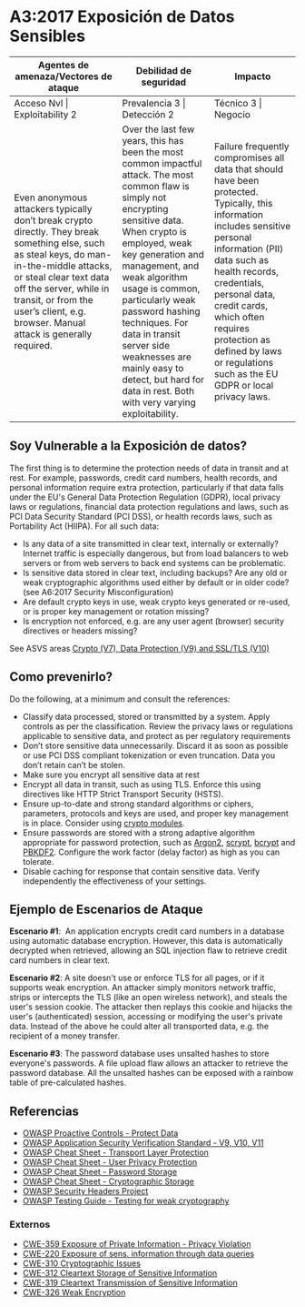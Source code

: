 # A3:2017 Exposición de Datos Sensibles

| Agentes de amenaza/Vectores de ataque | Debilidad de seguridad           | Impacto               |
| -- | -- | -- |
| Acceso Nvl \| Exploitability 2 | Prevalencia 3 \| Detección 2 | Técnico 3 \| Negocio |
| Even anonymous attackers typically don’t break crypto directly. They break something else, such as steal keys, do man-in-the-middle attacks, or steal clear text data off the server, while in transit, or from the user’s client, e.g. browser. Manual attack is generally required. | Over the last few years, this has been the most common impactful attack. The most common flaw is simply not encrypting sensitive data. When crypto is employed, weak key generation and management, and weak algorithm usage is common, particularly weak password hashing techniques. For data in transit server side weaknesses are mainly easy to detect, but hard for data in rest. Both with very varying exploitability. | Failure frequently compromises all data that should have been protected. Typically, this information includes sensitive personal information (PII) data such as health records, credentials, personal data, credit cards, which often requires protection as defined by laws or regulations such as the EU GDPR or local privacy laws. |

## Soy Vulnerable a la Exposición de datos?

The first thing is to determine the protection needs of data in transit and at rest. For example, passwords, credit card numbers, health records, and personal information require extra protection, particularly if that data falls under the EU's General Data Protection Regulation (GDPR), local privacy laws or regulations, financial data protection regulations and laws, such as PCI Data Security Standard (PCI DSS), or health records laws, such as Portability Act (HIIPA). For all such data:

* Is any data of a site transmitted in clear text, internally or externally? Internet traffic is especially dangerous, but from load balancers to web servers or from web servers to back end systems can be problematic.
* Is sensitive data stored in clear text, including backups?
Are any old or weak cryptographic algorithms used either by default or in older code? (see A6:2017 Security Misconfiguration)
* Are default crypto keys in use, weak crypto keys generated or re-used, or is proper key management or rotation missing?
* Is encryption not enforced, e.g. are any user agent (browser) security directives or headers missing?

See ASVS areas [Crypto (V7), Data Protection (V9) and SSL/TLS (V10)](https://www.owasp.org/index.php/ASVS)

## Como prevenirlo?

Do the following, at a minimum and consult the references:

* Classify data processed, stored or transmitted by a system. Apply controls as per the classification.
Review the privacy laws or regulations applicable to sensitive data, and protect as per regulatory requirements
* Don’t store sensitive data unnecessarily. Discard it as soon as possible or use PCI DSS compliant tokenization or even truncation. Data you don’t retain can’t be stolen.
* Make sure you encrypt all sensitive data at rest 
* Encrypt all data in transit, such as using TLS. Enforce this using directives like HTTP Strict Transport Security (HSTS).
* Ensure up-to-date and strong standard algorithms or ciphers, parameters, protocols and keys are used, and proper key management is in place. Consider using [crypto modules](http://csrc.nist.gov/groups/STM/cmvp/documents/140-1/140val-all.htm).
* Ensure passwords are stored with a strong adaptive algorithm appropriate for password protection, such as [Argon2](https://www.cryptolux.org/index.php/Argon2), [scrypt](http://en.wikipedia.org/wiki/Scrypt), [bcrypt](http://en.wikipedia.org/wiki/Bcrypt) and [PBKDF2](http://en.wikipedia.org/wiki/PBKDF2). Configure the work factor (delay factor) as high as you can tolerate.
* Disable caching for response that contain sensitive data.
Verify independently the effectiveness of your settings.

## Ejemplo de Escenarios de Ataque

**Escenario #1**:  An application encrypts credit card numbers in a database using automatic database encryption. However, this data is automatically decrypted when retrieved, allowing an SQL injection flaw to retrieve credit card numbers in clear text. 

**Escenario #2**: A site doesn't use or enforce TLS for all pages, or if it supports weak encryption. An attacker simply monitors network traffic, strips or intercepts the TLS (like an open wireless network), and steals the user's session cookie. The attacker then replays this cookie and hijacks the user's (authenticated) session, accessing or modifying the user's private data. Instead of the above he could alter all transported data, e.g. the recipient of a money transfer.

**Escenario #3**: The password database uses unsalted hashes to store everyone's passwords. A file upload flaw allows an attacker to retrieve the password database. All the unsalted hashes can be exposed with a rainbow table of pre-calculated hashes.

## Referencias


* [OWASP Proactive Controls - Protect Data](https://www.owasp.org/index.php/OWASP_Proactive_Controls#7:_Protect_Data)
* [OWASP Application Security Verification Standard - V9, V10, V11](https://www.owasp.org/index.php/Category:OWASP_Application_Security_Verification_Standard_Project)
* [OWASP Cheat Sheet - Transport Layer Protection](https://www.owasp.org/index.php/Transport_Layer_Protection_Cheat_Sheet)
* [OWASP Cheat Sheet - User Privacy Protection](https://www.owasp.org/index.php/User_Privacy_Protection_Cheat_Sheet)
* [OWASP Cheat Sheet - Password Storage](https://www.owasp.org/index.php/Password_Storage_Cheat_Sheet)
* [OWASP Cheat Sheet - Cryptographic Storage](https://www.owasp.org/index.php/Cryptographic_Storage_Cheat_Sheet)
* [OWASP Security Headers Project](https://www.owasp.org/index.php/OWASP_Secure_Headers_Project)
* [OWASP Testing Guide - Testing for weak cryptography](https://www.owasp.org/index.php/Testing_for_weak_Cryptography)

### Externos

* [CWE-359 Exposure of Private Information - Privacy Violation](https://cwe.mitre.org/data/definitions/359.html)
* [CWE-220 Exposure of sens. information through data queries](https://cwe.mitre.org/data/definitions/220.html)
* [CWE-310 Cryptographic Issues](https://cwe.mitre.org/data/definitions/310.html)
* [CWE-312 Cleartext Storage of Sensitive Information](https://cwe.mitre.org/data/definitions/312.html)
* [CWE-319 Cleartext Transmission of Sensitive Information](https://cwe.mitre.org/data/definitions/319.html)
* [CWE-326 Weak Encryption](https://cwe.mitre.org/data/definitions/326.html)
